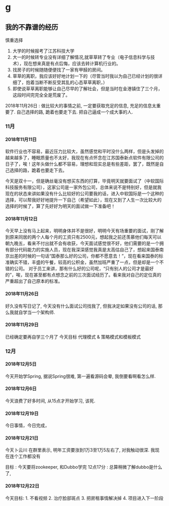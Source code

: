 # g

## 我的不靠谱的经历

慎重选择

1. 大学的时候报考了江苏科技大学
2. 大一的时候转专业没有详细了解情况,就草草转了专业（电子信息科学与技术），现在想来真是有点后悔，应该去转计算机行业的。
3. 找房子的时候随随便便找了一家有甲醛的房间。
4. 草草的离职，我应该好好地计划一下的（尽管当时我以为自己已经计划的很详细了，抱着当断不断反受其乱的心态草草离职，）
5. 即使说草草离职能够让自己尽早的了解社会，但是当时在金港镇住了三个月，这段时间完完全全是荒废了。

2018年11月26日 : 做比较大的事情之前, 一定要获取充足的信息, 充足的信息太重要了.
自己选择的路, 跪着也要走下去. 把自己逼成一个成大事的人.

### 11月

#### 2018年11月11日

软件行业也不容易，最近压力比较大，虽然感觉和平时没什么两样，但是头发掉的越来越多了，睡眠质量也不太好，我现在有点怀念在江苏国泰新点软件有限公司的日子了，唉！这年头做什么都不容易，理想和现实总是有些差距，罢了，既然是自己选择的路，跪着也要走下去。

今天是双十一，但是确丝毫没有想买东西的打算，毕竟明天就要面试了（中软国际科技服务有限公司），这家公司是一家外包公司，总体来说不是特别好，但是就我现在的状态来讲如果没有什么比较好的公司要我的话，进入中软国际是一个这种的选择，可以帮我好好地提升一下自己（希望如此），现在又到了人生一次比较大的选择的时候了，算了先好好为明天的面试做一下准备吧！

#### 2018年11月12日

今天早上没有马上起来，明明身体并不是很好，明明今天有场重要的面试，刚了解到原来同居的两个人每个月的工资只有2500元，想起我之前还羡慕他们每天可以朝九晚五，看来不付出就不会有收获，今天面试感觉很不好，他们需要的是一个拥有部分代码能力的实施人员，现在我深深感觉我真是太高估自己了，想起来国泰南京出差的时候的一句话“国泰那么好的公司，你都不愿意去！”，现在看来国泰的标准确实不错，丰盛的午餐，较高的公积金，虽然加班严重了一点，但是却是一个不错的公司。
对于员工来讲，那有什么好的公司呢，“只有别人的公司才是最好的”，唉，现在甚至都有点想念之前的三次面试经历了。看来我对自己的定位真的严重超出了自己原本的标准。

#### 2018年11月26日

好久没有写日记了, 今天没有什么面试公司找我了, 但我决定如果没有公司的话, 那么我就自学当一个架构师.

#### 2018年11月29日

已经确定要再自学三个月了
今天目标 代理模式 & 策略模式和模板模式

### 12月

#### 2018年12月5日

今天开始学Spring, 据说Spring很难, 第一遍看源码会晕, 我倒要看啊看怎么样.

#### 2018年12月6日

今天浪费了好多时间, 从15点才开始学习, 该死.

#### 2018年12月19日

今日事情，今日完成，

#### 2018年12月21日

   今天卜云川 在群里表示, 明年工资要涨到1万3至1万5左右了, 对我触动很深. 我现在连个工作都没有

目标 : 今天要将zookeeper, 和Dubbo学完
12点17分 : 总算稍微了解dubbo是什么了,

#### 2018年12月22日

 今天目标:
    1. 不看视频
    2. 治疗脸部斑点
    3. 把房租事情解决掉
    4. 项目进入下一阶段
